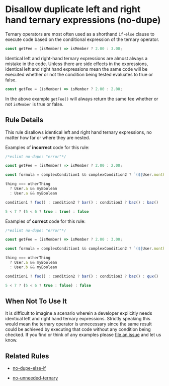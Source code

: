 # Disallow duplicate left and right hand ternary expressions (no-dupe)

Ternary operators are most often used as a shorthand `if-else` clause to execute code based on the conditional expression of the ternary operator.

```js
const getFee = (isMember) => isMember ? 2.00 : 3.00;
```

Identical left and right-hand ternary expressions are almost always a mistake in the code. Unless there are side effects in the expressions, identical left and right hand expressions mean the same code will be executed whether or not the condition being tested evaluates to true or false.

```js
const getFee = (isMember) => isMember ? 2.00 : 2.00;
```

In the above example `getFee()` will always return the same fee whether or not `isMember` is true or false.

## Rule Details

This rule disallows identical left and right hand ternary expressions, no matter how far or where they are nested.

Examples of **incorrect** code for this rule:

```js
/*eslint no-dupe: "error"*/

const getFee = (isMember) => isMember ? 2.00 : 2.00;

const formula = complexCondition1 && complexCondition2 ? `(${User.months}*${currentRate})-${User.fee}` : `(${User.months}*${currentRate})-${User.fee}`

thing === otherThing
  ? User.a && myBoolean
  : User.a && myBoolean

condition1 ? foo() : condition2 ? bar() : condition3 ? baz() : baz()

5 < 7 ? (5 < 6 ? true : true) : false
```

Examples of **correct** code for this rule:

```js
/*eslint no-dupe: "error"*/

const getFee = (isMember) => isMember ? 2.00 : 3.00;

const formula = complexCondition1 && complexCondition2 ? `(${User.months}*${currentRate})-${User.fee}` : `(${User.months}*${oldRate})-${User.fee}`

thing === otherThing
  ? User.a && myBoolean
  : User.b && myBoolean

condition1 ? foo() : condition2 ? bar() : condition3 ? baz() : qux()

5 < 7 ? (5 < 6 ? true : false) : false
```

## When Not To Use It

It is difficult to imagine a scenario wherein a developer explicitly needs identical left and right hand ternary expressions. Strictly speaking this would mean the ternary operator is unnecessary since the same result could be achieved by executing that code without any condition being checked. If you find or think of any examples please [file an issue][0] and let us know.

## Related Rules

* [no-dupe-else-if](no-dupe-else-if.md)
* [no-unneeded-ternary](no-unneeded-ternary.md)

  [0]: https://github.com/eslint/eslint/issues/new/choose
